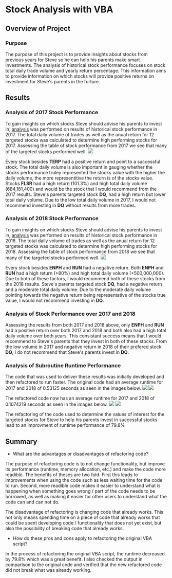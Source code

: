 # Stock Analysis with VBA

## Overview of Project

### Purpose

The purpose of this project is to provide insights about stocks from previous years for Steve so he can help his parents make smart investments. The analysis of historical stock performance focuses on stock total daily trade volume and yearly return percentage. This information aims to provide information on which stocks will provide positive returns on investment for Steve's parents in the furture.

## Results

### Analysis of 2017 Stock Performance

To gain insights on which stocks Steve should advise his parents to invest in, [analysis](https://github.com/aricciardelli2/UCB-Projects/blob/main/stock-analysis/VBA_Challenge.xlsm) was performed on results of historical stock performance in 2017. The total daily volume of trades as well as the anual return for 12 targeted stocks was calculated to determine high performing stocks for 2017. Assessing the table of stock performance from 2017 we see that many of the targeted stocks performed well. ![](https://github.com/aricciardelli2/UCB-Projects/blob/main/stock-analysis/resources/2017_stock_performance.png)

Every stock besides **TERP** had a positive return and point to a successful stock. The total daily volume is also important in gauging whether the stocks performance truley represented the stocks value with the higher the daily volume, the more representitive the return is of the stocks value. Stocks **FLSR** had a high return (101.3%) and high total daily volume (684,181,400) and would be the stock that I would recommend from the 2017 results. Steve's parents targeted stock **DQ**, had a high return but lower total daily volume. Due to the low total daily volume in 2017, I would not recommend investing in **DQ** without results from more trades.

### Analysis of 2018 Stock Performance

To gain insights on which stocks Steve should advise his parents to invest in, [analysis](https://github.com/aricciardelli2/UCB-Projects/blob/main/stock-analysis/VBA_Challenge.xlsm) was performed on results of historical stock performance in 2018. The total daily volume of trades as well as the anual return for 12 targeted stocks was calculated to determine high performing stocks for 2018. Assessing the table of stock performance from 2018 we see that many of the targeted stocks performed well. ![](https://github.com/aricciardelli2/UCB-Projects/blob/main/stock-analysis/resources/2018_stock_performance.png)

Every stock besides **ENPH** and **RUN** had a negative return. Both **ENPH** and **RUN** had a high return (+80%) and high total daily volume (+500,000,000). Due to both of these factors, I would recommend both of these stocks from the 2018 results. Steve's parents targeted stock **DQ**, had a negative return and a moderate total daily volume. Due to the moderate daily volume pointing towards the negative return being representative of the stocks true value, I would not recommend investing in **DQ**.

### Analysis of Stock Performance over 2017 and 2018

Assessing the results from both 2017 and 2018 above, only **ENPH** and **RUN** had a positive return over both 2017 and 2018 and both also had a high total daily volume over both years. This consistant success means that I would recommend to Steve's parents that they invest in both of these stocks. From the low volume in 2017 and negative return in 2018 of their prefered stock **DQ**, I do not recommend that Steve's parents invest in **DQ**.

### Analysis of Subroutine Runtime Performance

The code that was used to deliver these results was initially developed and then refactored to run faster. The original code had an average runtime for 2017 and 2018 of 0.53125 seconds as seen in the images below. ![](https://github.com/aricciardelli2/UCB-Projects/blob/main/stock-analysis/resources/2017_stock_performance.png)
![](https://github.com/aricciardelli2/UCB-Projects/blob/main/stock-analysis/resources/2017_stock_performance.png)

The refactored code now has an average runtime for 2017 and 2018 of 0.1074219 seconds as seen in the images below.
![](https://github.com/aricciardelli2/UCB-Projects/blob/main/stock-analysis/resources/2017_stock_performance.png)
![](https://github.com/aricciardelli2/UCB-Projects/blob/main/stock-analysis/resources/2017_stock_performance.png)

The refactoring of the code used to determine the values of interest for the targeted stocks for Steve to help his parents invest in successful stocks lead to an improvment of runtime performance of 79.8%

## Summary

- What are the advantages or disadvantages of refactoring code?

The purpose of refactoring code is to not change functionality, but improve its performance (runtime, memory allocation, etc.) and make the code more readible. The benefits of theses are two fold. First this leads to improvements when using the code such as less waiting time for the code to run. Second, more readible code makes it easier to understand what is happening when something goes wrong / part of the code needs to be borrowed, as well as making it easier for other users to understand what the code can and can not do. 

The disadvantage of refactoring is changing code that already works. This not only means spending time on a piece of code that already works that could be spent developing code / functionality that does not yet exist, but also the possibility of breaking code that already works.

- How do these pros and cons apply to refactoring the original VBA script?

In the process of refactoring the original VBA script, the runtime decreased by 79.8% which was a great benefit. I also checked the output in comparison to the original code and verified that the new refactored code did not break what was already working.
